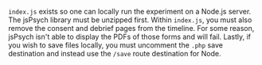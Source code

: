 `index.js` exists so one can locally run the experiment on a Node.js server. The jsPsych library must be unzipped first. Within `index.js`, you must also remove the consent and debrief pages from the timeline. For some reason, jsPsych isn't able to display the PDFs of those forms and will fail. Lastly, if you wish to save files locally, you must uncomment the `.php` save destination and instead use the `/save` route destination for Node.
